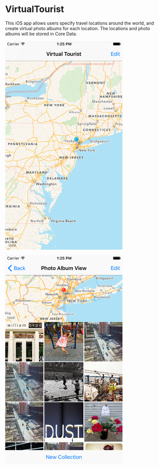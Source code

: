 # VirtualTourist

This iOS app allows users specify travel locations around the world, and create virtual photo albums for each location. The locations and photo albums will be stored in Core Data.

![TravelLocations](https://github.com/JeffESchmitz/VirtualTourist/blob/master/TravelLocations.png)

![PhotoAlbum](https://github.com/JeffESchmitz/VirtualTourist/blob/master/PhotoAlbum.png)

